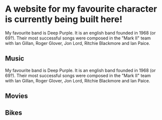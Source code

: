 # A website for my favourite character is currently being built here!
My favourite band is Deep Purple. It is an english band founded in 1968 (or 69?). Their most successful songs were composed in the "Mark II" team with Ian Gillan, Roger Glover, Jon Lord, Ritchie Blackmore and Ian Paice.
## Music
My favourite band is Deep Purple. It is an english band founded in 1968 (or 69?). 
Their most successful songs were composed in the "Mark II" team with 
Ian Gillan, Roger Glover, Jon Lord, Ritchie Blackmore and Ian Paice.
## Movies
## Bikes
